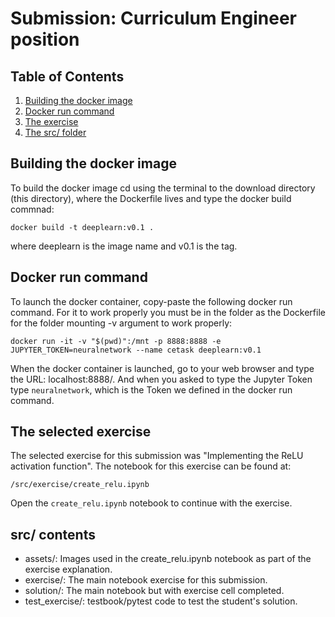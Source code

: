# Submission: Curriculum Engineer position

## Table of Contents
1. [Building the docker image](#dockerimage)
2. [Docker run command](#dockerun)
3. [The exercise](#exercise)
4. [The src/ folder](#srcfolder)


## Building the docker image

To build the docker image cd using the terminal to the download directory (this directory), where the Dockerfile lives and type the docker build commnad:

`docker build -t deeplearn:v0.1 .`

where deeplearn is the image name and v0.1 is the tag.

## Docker run command

To launch the docker container, copy-paste the following docker run command. For it to work properly you must be in the folder as the Dockerfile for the folder mounting -v argument to work properly:

`docker run -it -v "$(pwd)":/mnt -p 8888:8888 -e JUPYTER_TOKEN=neuralnetwork --name cetask deeplearn:v0.1 `

When the docker container is launched, go to your web browser and type the URL: localhost:8888/. And when you asked to type the Jupyter Token type `neuralnetwork`, which is the Token we defined in the docker run command.

## The selected exercise

The selected exercise for this submission was "Implementing the ReLU activation function". The notebook for this exercise can be found at:

`/src/exercise/create_relu.ipynb`

Open the `create_relu.ipynb` notebook to continue with the exercise.

## src/ contents 

   * assets/: Images used in the create_relu.ipynb notebook as part of the exercise explanation.
   * exercise/: The main notebook exercise for this submission.
   * solution/: The main notebook but with exercise cell completed.
   * test_exercise/: testbook/pytest code to test the student's solution.